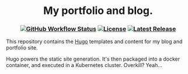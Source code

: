 <h1 align="center">
  My portfolio and blog.
</h1>

<h3 align="center">

  [![GitHub Workflow Status](https://img.shields.io/github/workflow/status/yukitsune/yukitsune.dev/Build%20and%20Push%20Docker%20image)](https://github.com/yukitsune/yukitsune.dev/actions?query=workflow:Build%20and%20Push%20Docker%20image)
  [![License](https://img.shields.io/github/license/YuKitsune/yukitsune.dev)](https://github.com/YuKitsune/Maestro/blob/main/LICENSE)
  [![Latest Release](https://img.shields.io/github/v/release/YuKitsune/yukitsune.dev?include_prereleases)](https://github.com/YuKitsune/yukitsune.dev/releases)

</h3>

This repository contains the [Hugo](https://gohugo.io) templates and content for my blog and portfolio site.

Hugo powers the static site generation. It's then packaged into a docker container, and executed in a Kubernetes cluster. Overkill? Yeah...
